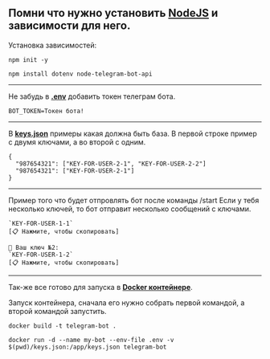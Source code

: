 Помни что нужно установить [NodeJS](https://nodejs.org/en/download) и зависимости для него.
---
Установка зависимостей:
```
npm init -y

npm install dotenv node-telegram-bot-api
```
---
Не забудь в **[.env](https://github.com/Dosash/Dosash/blob/7f83e61ef3c835f59b238c37416f4a0bf773ac6a/Notion/VPN/Bot_telegam_token_send/.env)** добавить токен телеграм бота.

```BOT_TOKEN=Токен бота!```

---
В **[keys.json](https://github.com/Dosash/Dosash/blob/7f83e61ef3c835f59b238c37416f4a0bf773ac6a/Notion/VPN/Bot_telegam_token_send/keys.json)** примеры какая должна быть база.
В первой строке пример с двумя ключами, а во второй с одним.

```
{
  "987654321": ["KEY-FOR-USER-2-1", "KEY-FOR-USER-2-2"]
  "987654321": ["KEY-FOR-USER-2-1"]
}
```

---
Пример того что будет отпровлять бот после команды /start Если у тебя несколько ключей, то бот отправит несколько сообщений с ключами.

```🔑 Ваш ключ №1:
`KEY-FOR-USER-1-1`
[📋 Нажмите, чтобы скопировать]

🔑 Ваш ключ №2:
`KEY-FOR-USER-1-2`
[📋 Нажмите, чтобы скопировать]
```
---
Так-же все готово для запуска в **[Docker контейнере](https://github.com/Dosash/Dosash/blob/a831838b43e6f38ef4aa793d81218c67617e8342/Notion/VPN/Bot_telegam_token_send/dockerfile)**.

Запуск контейнера, сначала его нужно собрать первой командой, а второй командой запустить. 
```
docker build -t telegram-bot .

docker run -d --name my-bot --env-file .env -v $(pwd)/keys.json:/app/keys.json telegram-bot
```
